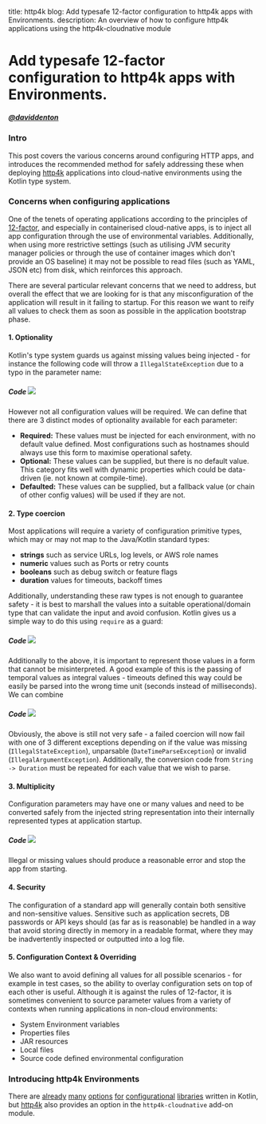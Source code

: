 title: http4k blog: Add typesafe 12-factor configuration to http4k apps with Environments.
description: An overview of how to configure http4k applications using the http4k-cloudnative module

# Add typesafe 12-factor configuration to http4k apps with Environments.

##### [@daviddenton](http://github.com/daviddenton) 

### Intro
This post covers the various concerns around configuring HTTP apps, and introduces the recommended method for safely 
addressing these when deploying [http4k](https://http4k.org) applications into cloud-native environments using the 
Kotlin type system.

### Concerns when configuring applications
One of the tenets of operating applications according to the principles of [12-factor](https://12factor.net/), 
and especially in containerised cloud-native apps, is to inject all app configuration through the use of environmental 
variables. Additionally, when using more restrictive settings (such as utilising JVM security manager policies or through 
the use of container images which don't provide an OS baseline) it may not be possible to read files (such as YAML, JSON 
etc) from disk, which reinforces this approach.

There are several particular relevant concerns that we need to address, but overall the effect that we are looking for is 
that any misconfiguration of the application will result in it failing to startup. For this reason we want to reify all 
values to check them as soon as possible in the application bootstrap phase.

#### 1. Optionality
Kotlin's type system guards us against missing values being injected - for instance the following code will throw a 
`IllegalStateException` due to a typo in the parameter name:

##### Code [<img class="octocat" src="/img/octocat-32.png"/>](https://github.com/http4k/http4k/blob/master/src/docs/blog/typesafe_configuration/illegalstate.kt)
<script src="https://gist-it.appspot.com/https://github.com/http4k/http4k/blob/master/src/docs/blog/typesafe_configuration/illegalstate.kt"></script>

However not all configuration values will be required. We can define that there are 3 distinct modes of optionality 
available for each parameter:

- **Required:** These values must be injected for each environment, with no default value defined. Most configurations such 
as hostnames should always use this form to maximise operational safety.
- **Optional:** These values can be supplied, but there is no default value. This category fits well with dynamic properties 
which could be data-driven (ie. not known at compile-time).
- **Defaulted:** These values can be supplied, but a fallback value (or chain of other config values) will be used if they 
are not.


#### 2. Type coercion
Most applications will require a variety of configuration primitive types, which may or may not map to the Java/Kotlin 
standard types:

- **strings** such as service URLs, log levels, or AWS role names
- **numeric** values such as Ports or retry counts
- **booleans** such as debug switch or feature flags
- **duration** values for timeouts, backoff times

Additionally, understanding these raw types is not enough to guarantee safety - it is best to marshall the values into a 
suitable operational/domain type that can validate the input and avoid confusion. Kotlin gives us a simple way to do this 
using `require` as a guard:

##### Code [<img class="octocat" src="/img/octocat-32.png"/>](https://github.com/http4k/http4k/blob/master/src/docs/blog/typesafe_configuration/port.kt)
<script src="https://gist-it.appspot.com/https://github.com/http4k/http4k/blob/master/src/docs/blog/typesafe_configuration/port.kt"></script>

Additionally to the above, it is important to represent those values in a form that cannot be misinterpreted. A good 
example of this is the passing of temporal values as integral values - timeouts defined this way could be easily be 
parsed into the wrong time unit (seconds instead of milliseconds). We can combine

##### Code [<img class="octocat" src="/img/octocat-32.png"/>](https://github.com/http4k/http4k/blob/master/src/docs/blog/typesafe_configuration/timeout.kt)
<script src="https://gist-it.appspot.com/https://github.com/http4k/http4k/blob/master/src/docs/blog/typesafe_configuration/timeout.kt"></script>
 
Obviously, the above is still not very safe - a failed coercion will now fail with one of 3 different exceptions depending 
on if the value was missing (`IllegalStateException`), unparsable (`DateTimeParseException`) or invalid 
(`IllegalArgumentException`). Additionally, the conversion code from `String -> Duration` must be repeated for each value 
that we wish to parse.

#### 3. Multiplicity
Configuration parameters may have one or many values and need to be converted safely from the injected string 
representation into their internally represented types at application startup. 

##### Code [<img class="octocat" src="/img/octocat-32.png"/>](https://github.com/http4k/http4k/blob/master/src/docs/blog/typesafe_configuration/multiplicity.kt)
<script src="https://gist-it.appspot.com/https://github.com/http4k/http4k/blob/master/src/docs/blog/typesafe_configuration/multiplicity.kt"></script>

Illegal or missing values should produce a reasonable error and stop the app from starting.

#### 4. Security
The configuration of a standard app will generally contain both sensitive and non-sensitive values. Sensitive such as 
application secrets, DB passwords or API keys should (as far as is reasonable) be handled in a way that avoid storing 
directly in memory in a readable format, where they may be inadvertently inspected or outputted into a log file.

#### 5. Configuration Context & Overriding
We also want to avoid defining all values for all possible scenarios - for example in test cases, so the ability 
to overlay configuration sets on top of each other is useful. Although it is against the rules of 12-factor, it is sometimes 
convenient to source parameter values from a variety of contexts when running applications in non-cloud environments:

- System Environment variables
- Properties files
- JAR resources
- Local files
- Source code defined environmental configuration

### Introducing http4k Environments
There are [already](https://github.com/ufoscout/properlty) [many](https://github.com/config4k/config4k) 
[options](https://github.com/uchuhimo/konf) [for](https://github.com/jdiazcano/cfg4k) 
[configurational](https://github.com/daviddenton/configur8) [libraries](https://github.com/mariomac/kaconf) written in 
Kotlin, but [http4k](https://http4k.org) also provides an option in the `http4k-cloudnative` add-on module. 


